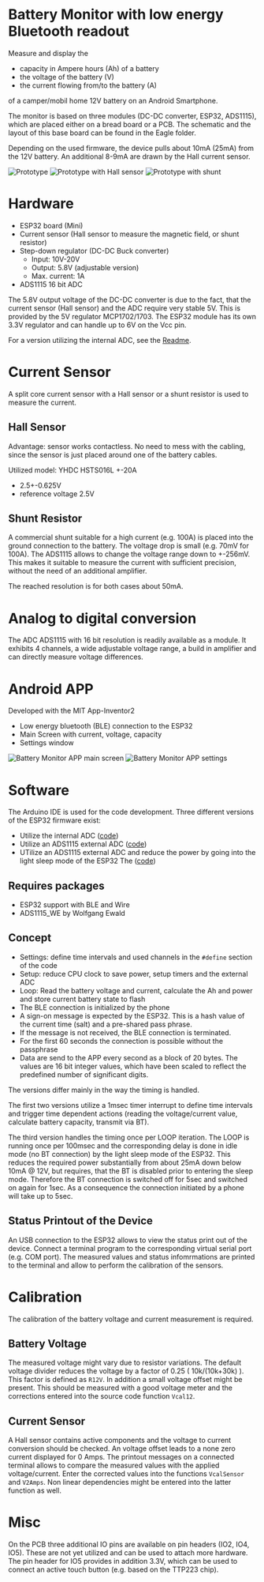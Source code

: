 Battery Monitor with low energy Bluetooth readout
=================================================
Measure and display the 
- capacity in Ampere hours (Ah) of a battery
- the voltage of the battery (V)
- the current flowing from/to the battery (A)

of a camper/mobil home 12V battery on an Android Smartphone.

The monitor is based on three modules (DC-DC converter, ESP32, ADS1115), which are placed either on a bread board or a PCB. 
The schematic and the layout of this base board can be found in the Eagle folder.

Depending on the used firmware, the device pulls about 10mA (25mA) from the 12V battery. An additional 8-9mA are drawn by the Hall current sensor.

![Prototype](images/BatteryMonitorADS1115_500px.jpg?raw=true "Prototype of the Battery Monitor")
![Prototype with Hall sensor](images/BatteryMonitorADS1115-Hall_500px.jpg?raw=true "Prototype of the Battery Monitor with split core current sensor")
![Prototype with shunt](images/BatteryMonitorADS1115-Shunt_500px.jpg?raw=true "Prototype of the Battery Monitor with shunt")



Hardware
========
* ESP32 board (Mini)
* Current sensor (Hall sensor to measure the magnetic field, or shunt resistor) 
* Step-down regulator (DC-DC Buck converter)
  * Input: 10V-20V
  * Output: 5.8V (adjustable version)
  * Max. current: 1A
* ADS1115 16 bit ADC

The 5.8V output voltage of the DC-DC converter is due to the fact, that the current sensor (Hall sensor) and the ADC require very stable 5V. 
This is provided by the 5V regulator MCP1702/1703. The ESP32 module has its own 3.3V regulator and can handle up to 6V on the Vcc pin. 

For a version utilizing the internal ADC, see the [Readme](Readme_internalADC.md).

Current Sensor
==============
A split core current sensor with a Hall sensor or a shunt resistor is used to measure the current.

Hall Sensor
-----------
Advantage: sensor works contactless. No need to mess with the cabling, since the sensor is just placed around one of the battery cables.

Utilized model: YHDC HSTS016L +-20A
- 2.5+-0.625V 
- reference voltage 2.5V

Shunt Resistor
--------------
A commercial shunt suitable for a high current (e.g. 100A) is placed into the ground connection to the battery. The voltage drop is small (e.g. 70mV for 100A).
The ADS1115 allows to change the voltage range down to +-256mV. This makes it suitable to measure the current with sufficient precision, without the need of an additional amplifier.

The reached resolution is for both cases about 50mA.

Analog to digital conversion
============================
The ADC ADS1115 with 16 bit resolution is readily available as a module. It exhibits 4 channels, a wide adjustable voltage range, a build in amplifier and can directly measure voltage differences.  

Android APP
===========
Developed with the MIT App-Inventor2
- Low energy bluetooth (BLE) connection to the ESP32
- Main Screen with current, voltage, capacity
- Settings window 


![Battery Monitor APP main screen](images/app_main.png?raw=true "Battery Monitor APP - main screen")
![Battery Monitor APP settings](images/app_settings.png "Battery Monitor APP - settings")


Software
========
The Arduino IDE is used for the code development. 
Three different versions of the ESP32 firmware exist:
- Utilize the internal ADC ([code](./BatteryMonitor_internal_ADC/BatteryMonitor_internal_ADC.ino))
- Utilize an ADS1115 external ADC ([code](./BatteryMonitor_ADS1115/BatteryMonitor_ADS1115.ino))
- UTilize an ADS1115 external ADC and reduce the power by going into the light sleep mode of the ESP32 The ([code](./BatteryMonitor_lowpower/BatteryMonitor_lowpower.ino))

Requires packages
-----------------
- ESP32 support with BLE and Wire
- ADS1115_WE by Wolfgang Ewald

Concept
-------
- Settings: define time intervals and used channels in the `#define` section of the code
- Setup: reduce CPU clock to save power, setup timers and the external ADC
- Loop: Read the battery voltage and current, calculate the Ah and power and store current battery state to flash
- The BLE connection is initialized by the phone
- A sign-on message is expected by the ESP32. This is a hash value of the current time (salt) and a pre-shared pass phrase. 
- If the message is not received, the BLE connection is terminated.
- For the first 60 seconds the connection is possible without the passphrase
- Data are send to the APP every second as a block of 20 bytes. The values are 16 bit integer values, which have been scaled to reflect the predefined number of significant digits. 

The versions differ mainly in the way the timing is handled. 

The first two versions utilize a 1msec timer interrupt to define time intervals and trigger time dependent 
actions (reading the voltage/current value, calculate battery capacity, transmit via BT). 

The third version handles the timing once per LOOP iteration. 
The LOOP is running once per 100msec and the corresponding delay is done in idle mode (no BT connection) by the light sleep mode of the ESP32. This reduces the 
required power substantially from about 25mA down below 10mA @ 12V, but requires, that the BT is disabled prior to entering the sleep mode. 
Therefore the BT connection is switched off for 5sec and switched on again for 1sec. As a consequence the connection initiated by a phone will take up to 5sec.

Status Printout of the Device
-----------------------------
An USB connection to the ESP32 allows to view the status print out of the device. Connect a terminal program to the corresponding virtual serial port (e.g. COM port).
The measured values and status infomrmations are printed to the terminal and allow to perform the calibration of the sensors.  


Calibration
===========
The calibration of the battery voltage and current measurement is required.

Battery Voltage
---------------
The measured voltage might vary due to resistor variations. The default voltage divider reduces the voltage by a factor of 0.25 ( 10k/(10k+30k) ). 
This factor is defined as `R12V`.
In addition a small voltage offset might be present. This should be measured with a good voltage meter and the corrections entered into the source code 
function `Vcal12`.

Current Sensor
--------------
A Hall sensor contains active components and the voltage to current conversion should be checked. An voltage offset leads to a none zero current displayed for 0 Amps.
The printout messages on a connected terminal allows to compare the measured values with the applied voltage/current. Enter the corrected values into the functions `VcalSensor` and `V2Amps`. 
Non linear dependencies might be entered into the latter function as well. 

Misc
====
On the PCB three additional IO pins are available on pin headers (IO2, IO4, IO5). These are not yet utilized and can be used to attach more hardware. The pin header for 
IO5 provides in addition 3.3V, which can be used to connect an active touch button (e.g. based on the TTP223 chip).  